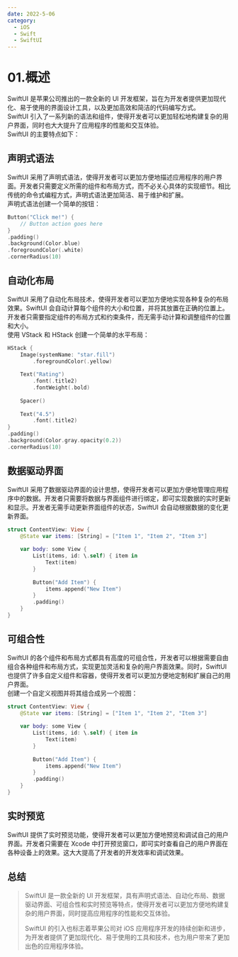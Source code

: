 ```yaml
---
date: 2022-5-06
category:
  - iOS
  - Swift
  - SwiftUI
---
```


# 01.概述

SwiftUI 是苹果公司推出的一款全新的 UI 开发框架，旨在为开发者提供更加现代化、易于使用的界面设计工具，以及更加高效和简洁的代码编写方式。<br>
SwiftUI 引入了一系列新的语法和组件，使得开发者可以更加轻松地构建复杂的用户界面，同时也大大提升了应用程序的性能和交互体验。<br>
SwiftUI 的主要特点如下：

## 声明式语法
SwiftUI 采用了声明式语法，使得开发者可以更加方便地描述应用程序的用户界面。开发者只需要定义所需的组件和布局方式，而不必关心具体的实现细节。相比传统的命令式编程方式，声明式语法更加简洁、易于维护和扩展。<br>
声明式语法创建一个简单的按钮：
``` swift
Button("Click me!") {
    // Button action goes here
}
.padding()
.background(Color.blue)
.foregroundColor(.white)
.cornerRadius(10)
```

## 自动化布局
SwiftUI 采用了自动化布局技术，使得开发者可以更加方便地实现各种复杂的布局效果。SwiftUI 会自动计算每个组件的大小和位置，并将其放置在正确的位置上。开发者只需要指定组件的布局方式和约束条件，而无需手动计算和调整组件的位置和大小。<br>
使用 VStack 和 HStack 创建一个简单的水平布局：
``` swift
HStack {
    Image(systemName: "star.fill")
        .foregroundColor(.yellow)
    
    Text("Rating")
        .font(.title2)
        .fontWeight(.bold)
    
    Spacer()
    
    Text("4.5")
        .font(.title2)
}
.padding()
.background(Color.gray.opacity(0.2))
.cornerRadius(10)
```

## 数据驱动界面
SwiftUI 采用了数据驱动界面的设计思想，使得开发者可以更加方便地管理应用程序中的数据。开发者只需要将数据与界面组件进行绑定，即可实现数据的实时更新和显示。开发者无需手动更新界面组件的状态，SwiftUI 会自动根据数据的变化更新界面。
``` swift
struct ContentView: View {
    @State var items: [String] = ["Item 1", "Item 2", "Item 3"]
    
    var body: some View {
        List(items, id: \.self) { item in
            Text(item)
        }
        
        Button("Add Item") {
            items.append("New Item")
        }
        .padding()
    }
}
```

## 可组合性
SwiftUI 的各个组件和布局方式都具有高度的可组合性，开发者可以根据需要自由组合各种组件和布局方式，实现更加灵活和复杂的用户界面效果。同时，SwiftUI 也提供了许多自定义组件和容器，使得开发者可以更加方便地定制和扩展自己的用户界面。<br>
创建一个自定义视图并将其组合成另一个视图：
``` swift
struct ContentView: View {
    @State var items: [String] = ["Item 1", "Item 2", "Item 3"]
    
    var body: some View {
        List(items, id: \.self) { item in
            Text(item)
        }
        
        Button("Add Item") {
            items.append("New Item")
        }
        .padding()
    }
}
```

## 实时预览
SwiftUI 提供了实时预览功能，使得开发者可以更加方便地预览和调试自己的用户界面。开发者只需要在 Xcode 中打开预览窗口，即可实时查看自己的用户界面在各种设备上的效果。这大大提高了开发者的开发效率和调试效果。

## 总结
>SwiftUI 是一款全新的 UI 开发框架，具有声明式语法、自动化布局、数据驱动界面、可组合性和实时预览等特点，使得开发者可以更加方便地构建复杂的用户界面，同时提高应用程序的性能和交互体验。<br>
>
>SwiftUI 的引入也标志着苹果公司对 iOS 应用程序开发的持续创新和进步，为开发者提供了更加现代化、易于使用的工具和技术，也为用户带来了更加出色的应用程序体验。

